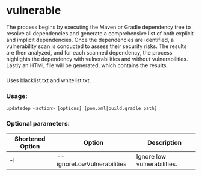 # vulnerable

 The process begins by executing the Maven or Gradle dependency tree to resolve all dependencies and generate a comprehensive list of both explicit and implicit dependencies. Once the dependencies are identified, a vulnerability scan is conducted to assess their security risks. The results are then analyzed, and for each scanned dependency, the process highlights the dependency with vulnerabilities and without vulnerabilities. Lastly an HTML file will be generated, which contains the results.

###
Uses blacklist.txt and whitelist.txt.

###
### Usage:
```
updatedep <action> [options] [pom.xml|build.gradle path] 
```

###
### Optional parameters: 

 | Shortened Option                     | Option | Description                 |
 |----------------------------|------------------|-----------------------------|
 | -i |        --ignoreLowVulnerabilities        | Ignore low vulnerabilities. |


